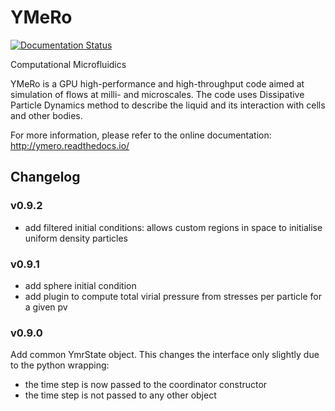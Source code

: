 # YMeRo

[![Documentation Status](https://readthedocs.org/projects/ymero/badge/?version=latest)](https://ymero.readthedocs.io/en/latest/?badge=latest)

Computational Microfluidics

YMeRo is a GPU high-performance and high-throughput code aimed at simulation of flows at milli- and microscales.
The code uses Dissipative Particle Dynamics method to describe the liquid and its interaction with cells and other bodies.

For more information, please refer to the online documentation: http://ymero.readthedocs.io/


## Changelog

### v0.9.2

* add filtered initial conditions: allows custom regions in space to initialise uniform density particles

### v0.9.1

* add sphere initial condition
* add plugin to compute total virial pressure from stresses per particle for a given pv

### v0.9.0

Add common YmrState object.
This changes the interface only slightly due to the python wrapping:
* the time step is now passed to the coordinator constructor
* the time step is not passed to any other object

